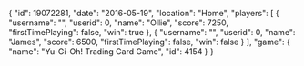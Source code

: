 {
  "id": 19072281,
  "date": "2016-05-19",
  "location": "Home",
  "players": [
    {
      "username": "",
      "userid": 0,
      "name": "Ollie",
      "score": 7250,
      "firstTimePlaying": false,
      "win": true
    },
    {
      "username": "",
      "userid": 0,
      "name": "James",
      "score": 6500,
      "firstTimePlaying": false,
      "win": false
    }
  ],
  "game": {
    "name": "Yu-Gi-Oh! Trading Card Game",
    "id": 4154
  }
}
